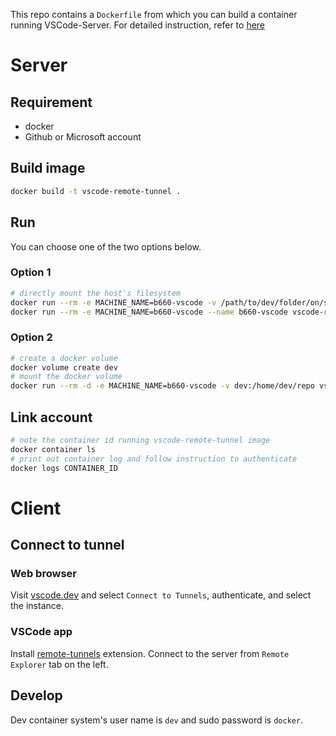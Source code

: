 This repo contains a `Dockerfile` from which you can build a container running VSCode-Server. For detailed instruction, refer to [here](https://medium.com/@techhara/setup-vscode-server-develop-from-any-device-1b55470c05ee)

# Server

## Requirement
- docker
- Github or Microsoft account

## Build image
```bash
docker build -t vscode-remote-tunnel .
```

## Run
You can choose one of the two options below.

### Option 1
```bash
# directly mount the host's filesystem
docker run --rm -e MACHINE_NAME=b660-vscode -v /path/to/dev/folder/on/server:/home/dev/repo vscode-remote-tunnel code tunnel 
docker run --rm -e MACHINE_NAME=b660-vscode --name b660-vscode vscode-remote-tunnel code tunnel --accept-server-license-terms --disable-telemetry 
```

### Option 2
```bash
# create a docker volume
docker volume create dev
# mount the docker volume
docker run --rm -d -e MACHINE_NAME=b660-vscode -v dev:/home/dev/repo vscode-remote-tunnel code tunnel 
```

## Link account
```bash
# note the container id running vscode-remote-tunnel image
docker container ls
# print out container log and follow instruction to authenticate
docker logs CONTAINER_ID
```

# Client
## Connect to tunnel

### Web browser
Visit [vscode.dev](https://vscode.dev) and select `Connect to Tunnels`, authenticate, and select the instance. 

### VSCode app
Install [remote-tunnels](https://marketplace.visualstudio.com/items?itemName=ms-vscode.remote-server) extension. Connect to the server from `Remote Explorer` tab on the left.

## Develop
Dev container system's user name is `dev` and sudo password is `docker`.
